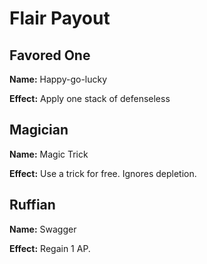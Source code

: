 # Flair Payout

## Favored One

**Name:** Happy-go-lucky

**Effect:** Apply one stack of defenseless

## Magician

**Name:** Magic Trick

**Effect:** Use a trick for free. Ignores depletion.

## Ruffian

**Name:** Swagger

**Effect:** Regain 1 AP.
